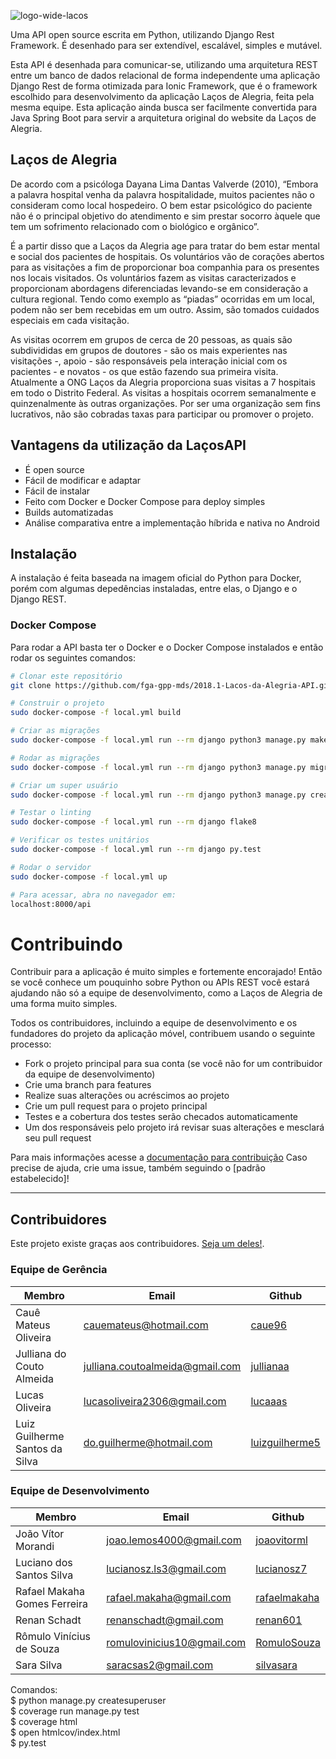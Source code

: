  ![logo-wide-lacos](http://oi66.tinypic.com/2lxvvw7.jpg)
<!-- Space for badges -->

Uma API open source escrita em Python, utilizando Django Rest Framework. É desenhado para ser extendível, escalável, simples e mutável.

Esta API é desenhada para comunicar-se, utilizando uma arquitetura REST entre um banco de dados relacional de forma independente uma aplicação Django Rest de forma otimizada para Ionic Framework, que é o framework escolhido para desenvolvimento da aplicação Laços de Alegria, feita pela mesma equipe. Esta aplicação ainda busca ser facilmente convertida para Java Spring Boot para servir a arquitetura original do website da Laços de Alegria.

## Laços de Alegria
De acordo com a psicóloga Dayana Lima Dantas Valverde (2010), “Embora a palavra hospital venha da palavra hospitalidade, muitos pacientes não o consideram como local hospedeiro. O bem estar psicológico do paciente não é o principal objetivo do atendimento e sim prestar socorro àquele que tem um sofrimento relacionado com o biológico e orgânico”.

É a partir disso que a Laços da Alegria age para tratar do bem estar mental e social dos pacientes de hospitais. Os voluntários vão de corações abertos para as visitações a fim de proporcionar boa companhia para os presentes nos locais visitados. Os voluntários fazem as visitas caracterizados e proporcionam abordagens diferenciadas levando-se em consideração a cultura regional. Tendo como exemplo as “piadas” ocorridas em um local, podem não ser bem recebidas em um outro. Assim, são tomados cuidados especiais em cada visitação.

As visitas ocorrem em grupos de cerca de 20 pessoas, as quais são subdivididas em grupos de doutores - são os mais experientes nas visitações -, apoio - são responsáveis pela interação inicial com os pacientes - e novatos - os que estão fazendo sua primeira visita. Atualmente a ONG Laços da Alegria proporciona suas visitas a 7 hospitais em todo o Distrito Federal. As visitas a hospitais ocorrem semanalmente e quinzenalmente às outras organizações. Por ser uma organização sem fins lucrativos, não são cobradas taxas para participar ou promover o projeto.


## Vantagens da utilização da LaçosAPI

* É open source
* Fácil de modificar e adaptar
* Fácil de instalar
* Feito com Docker e Docker Compose para deploy simples
* Builds automatizadas
* Análise comparativa entre a implementação híbrida e nativa no Android

## Instalação

A instalação é feita baseada na imagem oficial do Python para Docker, porém com algumas depedências instaladas, entre elas, o Django e o Django REST.

### Docker Compose

Para rodar a API basta ter o Docker e o Docker Compose instalados e então rodar os seguintes comandos:

```bash
# Clonar este repositório 
git clone https://github.com/fga-gpp-mds/2018.1-Lacos-da-Alegria-API.git

# Construir o projeto
sudo docker-compose -f local.yml build

# Criar as migrações
sudo docker-compose -f local.yml run --rm django python3 manage.py makemigrations

# Rodar as migrações
sudo docker-compose -f local.yml run --rm django python3 manage.py migrate

# Criar um super usuário
sudo docker-compose -f local.yml run --rm django python3 manage.py createsuperuser

# Testar o linting
sudo docker-compose -f local.yml run --rm django flake8

# Verificar os testes unitários
sudo docker-compose -f local.yml run --rm django py.test

# Rodar o servidor
sudo docker-compose -f local.yml up

# Para acessar, abra no navegador em:
localhost:8000/api
```



# Contribuindo

Contribuir para a aplicação é muito simples e fortemente encorajado! Então se você conhece um pouquinho sobre Python ou APIs REST você estará ajudando não só a equipe de desenvolvimento, como a Laços de Alegria de uma forma muito simples.

Todos os contribuidores, incluindo a equipe de desenvolvimento e os fundadores do projeto da aplicação móvel, contribuem usando o seguinte processo:

* Fork o projeto principal para sua conta (se você não for um contribuidor da equipe de desenvolvimento)
* Crie uma branch para features
* Realize suas alterações ou acréscimos ao projeto
* Crie um pull request para o projeto principal
* Testes e a cobertura dos testes serão checados automaticamente
* Um dos responsáveis pelo projeto irá revisar suas alterações e mesclará seu pull request

Para mais informações acesse a [documentação para contribuição]()
Caso precise de ajuda, crie uma issue, também seguindo o [padrão estabelecido]!

-------

## Contribuidores

Este projeto existe graças aos contribuidores. [Seja um deles!](/docs/contributing.md).

### Equipe de Gerência
|Membro                         |Email                           |Github                                              |
|-------------------------------|--------------------------------|----------------------------------------------------|
|Cauê Mateus Oliveira           |cauemateus@hotmail.com          |[caue96](https://github.com/caue96)                 |
|Julliana do Couto Almeida      |julliana.coutoalmeida@gmail.com |[jullianaa](https://github.com/Jullianaa)           |
|Lucas Oliveira                 |lucasoliveira2306@gmail.com     |[lucaaas](https://github.com/lucaaas)               |
|Luiz Guilherme Santos da Silva |do.guilherme@hotmail.com        |[luizguilherme5](https://github.com/luizguilherme5) |

### Equipe de Desenvolvimento
|Membro                         |Email                           |Github                                              |
|-------------------------------|--------------------------------|----------------------------------------------------|
|João Vítor Morandi             |joao.lemos4000@gmail.com        |[joaovitorml](https://github.com/joaovitorml)       |
|Luciano dos Santos Silva       |lucianosz.ls3@gmail.com         |[lucianosz7](https://github.com/lucianosz7)         |
|Rafael Makaha Gomes Ferreira   |rafael.makaha@gmail.com         |[rafaelmakaha](https://github.com/rafaelmakaha)     |
|Renan Schadt                   |renanschadt@gmail.com           |[renan601](https://github.com/renan601)             |
|Rômulo Vinícius de Souza       |romulovinicius10@gmail.com      |[RomuloSouza](https://github.com/RomuloSouza)       |
|Sara Silva                     |saracsas2@gmail.com             |[silvasara](https://github.com/silvasara)           |


Comandos:    
    $ python manage.py createsuperuser    
    $ coverage run manage.py test    
    $ coverage html    
    $ open htmlcov/index.html    
    $ py.test    

